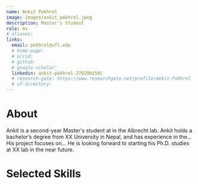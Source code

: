 ```yaml
---
name: Ankit Pokhrel
image: images/ankit_pokhrel.jpeg
description: Master's Student
role: ms
# aliases: 
links:
  email: pokhrel@ufl.edu
  # home-page: 
  # orcid: 
  # github: 
  # google-scholar: 
  linkedin: ankit-pokhrel-27829b150/
  # research-gate: https://www.researchgate.net/profile/Ankit-Pokhrel
  # uf-directory:
---
```

# About 
Ankit is a second-year Master's student at in the Albrecht lab. Ankit holds a bachelor’s degree from XX University in Nepal, and has experience in the... 
His project focuses on...
He is looking forward to starting his Ph.D. studies at XX lab in the near future.

# Selected Skills